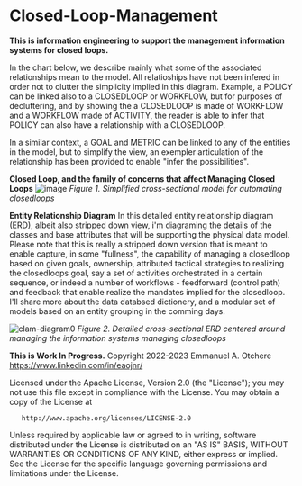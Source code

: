 # Closed-Loop-Management

**This is information engineering to support the management information systems for closed loops.** 

In the chart below, we describe mainly what some of the associated relationships mean to the model. All relatioships have not been infered in order not to clutter the simplicity implied in this diagram. Example, a POLICY can be linked also to a CLOSEDLOOP or WORKFLOW, but for purposes of decluttering, and by showing the a CLOSEDLOOP is made of WORKFLOW and a WORKFLOW made of ACTIVITY, the reader is able to infer that POLICY can also have a relationship with a CLOSEDLOOP. 

In a similar context, a GOAL and METRIC can be linked to any of the entities in the model, but to simplify the view, an exempler articulation of the relationship has been provided to enable "infer the possibilities".  

**Closed Loop, and the family of concerns that affect Managing Closed Loops** 
![image](https://user-images.githubusercontent.com/111851430/186325543-bc3d4a5b-d316-4763-89e1-74e16efe8960.png)
*Figure 1. Simplified cross-sectional model for automating closedloops*



**Entity Relationship Diagram**
In this detailed entity relationship diagram (ERD), albeit also stripped down view, i'm diagraming the details of the classes and base attributes that will be supporting the physical data model. Please note that this is really a stripped down version that is meant to enable capture, in some "fullness", the capability of managing a closedloop based on given goals, ownership, attributed tactical strategies to realizing the closedloops goal, say a set of activities orchestrated in a certain sequence, or indeed a number of workflows - feedforward (control path) and feedback that enable realize the mandates implied for the closedloop. I'll share more about the data databsed dictionery, and a modular set of models based on an entity grouping in the comming days. 

![clam-diagram0](https://user-images.githubusercontent.com/111851430/205546702-3d963692-8f61-47b5-a357-a6bae1dfdea4.png)
*Figure 2. Detailed cross-sectional ERD centered around managing the information systems managing closedloops*


**This is Work In Progress.**
Copyright 2022-2023 Emmanuel A. Otchere https://www.linkedin.com/in/eaojnr/

   Licensed under the Apache License, Version 2.0 (the "License");
   you may not use this file except in compliance with the License.
   You may obtain a copy of the License at

       http://www.apache.org/licenses/LICENSE-2.0

   Unless required by applicable law or agreed to in writing, software
   distributed under the License is distributed on an "AS IS" BASIS,
   WITHOUT WARRANTIES OR CONDITIONS OF ANY KIND, either express or implied.
   See the License for the specific language governing permissions and
   limitations under the License.
